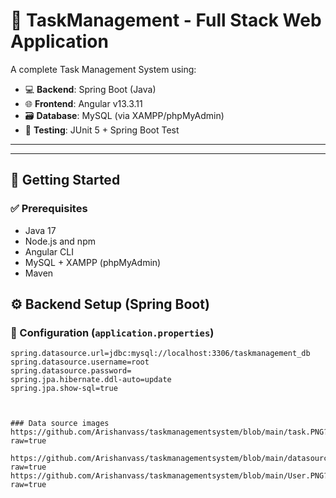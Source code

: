 # 📝 TaskManagement - Full Stack Web Application

A complete Task Management System using:

- 💻 **Backend**: Spring Boot (Java)
- 🌐 **Frontend**: Angular v13.3.11
- 🗃️ **Database**: MySQL (via XAMPP/phpMyAdmin)
- 🧪 **Testing**: JUnit 5 + Spring Boot Test

---


---

## 🚀 Getting Started

### ✅ Prerequisites

- Java 17
- Node.js and npm
- Angular CLI
- MySQL + XAMPP (phpMyAdmin)
- Maven
## ⚙️ Backend Setup (Spring Boot)

### 🔧 Configuration (`application.properties`)

```properties
spring.datasource.url=jdbc:mysql://localhost:3306/taskmanagement_db
spring.datasource.username=root
spring.datasource.password=
spring.jpa.hibernate.ddl-auto=update
spring.jpa.show-sql=true



### Data source images
https://github.com/Arishanvass/taskmanagementsystem/blob/main/task.PNG?raw=true

https://github.com/Arishanvass/taskmanagementsystem/blob/main/datasource.PNG?raw=true
https://github.com/Arishanvass/taskmanagementsystem/blob/main/User.PNG?raw=true


